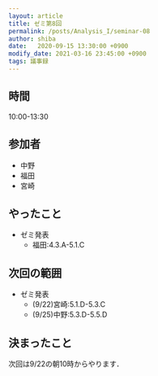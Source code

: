 ```yaml
---
layout: article
title: ゼミ第8回
permalink: /posts/Analysis_I/seminar-08
author: shiba
date:   2020-09-15 13:30:00 +0900
modify_date: 2021-03-16 23:45:00 +0900
tags: 議事録
---
```


## 時間

10:00-13:30

## 参加者

- 中野
- 福田
- 宮崎

## やったこと

- ゼミ発表
  - 福田:4.3.A-5.1.C

## 次回の範囲

- ゼミ発表
  - (9/22)宮崎:5.1.D-5.3.C
  - (9/25)中野:5.3.D-5.5.D

## 決まったこと

次回は9/22の朝10時からやります．

